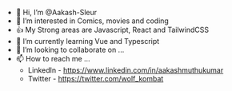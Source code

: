 - 👋 Hi, I’m @Aakash-Sleur
- 👀 I’m interested in Comics, movies and coding
- 👍 My Strong areas are Javascript, React and TailwindCSS
- 🌱 I’m currently learning Vue and Typescript
- 💞️ I’m looking to collaborate on ...
- 📫 How to reach me ...
  - LinkedIn - https://www.linkedin.com/in/aakashmuthukumar
  - Twitter - https://twitter.com/wolf_kombat
  

<!---
Aakash-Sleur/Aakash-Sleur is a ✨ special ✨ repository because its `README.md` (this file) appears on your GitHub profile.
You can click the Preview link to take a look at your changes.
--->

